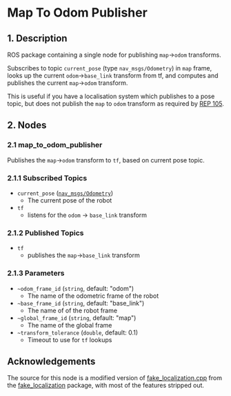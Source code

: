 # Map To Odom Publisher

## 1. Description
ROS package containing a single node for publishing `map`→`odom` transforms.

Subscribes to topic `current_pose` (type `nav_msgs/Odometry`) in `map` frame, 
looks up the current `odom`→`base_link` transform from tf, and computes and publishes
the current `map`→`odom` transform.

This is useful if you have a localisation system which publishes to a pose topic, but does not publish the `map` to `odom` transform as required by [REP 105](https://www.ros.org/reps/rep-0105.html).

## 2. Nodes
### 2.1 map_to_odom_publisher
Publishes the `map`→`odom` transform to `tf`, based on current pose topic.
### 2.1.1 Subscribed Topics
* `current_pose` ([`nav_msgs/Odometry`](http://docs.ros.org/en/melodic/api/nav_msgs/html/msg/Odometry.html))
    * The current pose of the robot
* `tf`
    * listens for the `odom` → `base_link` transform
### 2.1.2 Published Topics
* `tf`
    * publishes the `map`→`base_link` transform

### 2.1.3 Parameters
* `~odom_frame_id` (`string`, default: "odom")
    * The name of the odometric frame of the robot
* `~base_frame_id` (`string`, default: "base_link")
    * The name of of the robot frame
* `~global_frame_id` (`string`, default: "map")
    * The name of the global frame
* `~transform_tolerance` (`double`, default: 0.1)
    * Timeout to use for `tf` lookups

## Acknowledgements

The source for this node is a modified version of [fake_localization.cpp](https://github.com/ros-planning/navigation/blob/noetic-devel/fake_localization/fake_localization.cpp) from the [fake_localization](https://github.com/ros-planning/navigation/tree/noetic-devel/fake_localization) package, with most of the features stripped out.